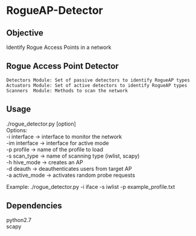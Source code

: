 # RogueAP-Detector

## Objective
Identify Rogue Access Points in a network  

## Rogue Access Point Detector

	Detectors Module: Set of passive detectors to identify RogueAP types  
	Actuators Module: Set of active detectors to identify RogueAP types  
	Scanners  Module: Methods to scan the network  

## Usage
./rogue_detector.py [option]  
Options:  
-i interface		-> interface to monitor the network  
-im interface		-> interface for active mode  
-p profile              -> name of the profile to load  
-s scan_type            -> name of scanning type (iwlist, scapy)  
-h hive_mode		-> creates an AP  
-d deauth               -> deauthenticates users from target AP  
-a active_mode		-> activates random probe requests  

Example: ./rogue_detector.py -i iface -s iwlist -p example_profile.txt  

## Dependencies
python2.7  
scapy  
